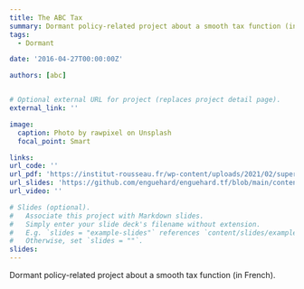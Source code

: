 ```yaml
---
title: The ABC Tax
summary: Dormant policy-related project about a smooth tax function (in French).
tags:
  - Dormant

date: '2016-04-27T00:00:00Z'

authors: [abc]


# Optional external URL for project (replaces project detail page).
external_link: ''

image:
  caption: Photo by rawpixel on Unsplash
  focal_point: Smart

links:
url_code: ''
url_pdf: 'https://institut-rousseau.fr/wp-content/uploads/2021/02/superPPde_retour-1.pdf'
url_slides: 'https://github.com/enguehard/enguehard.tf/blob/main/content/project/abc/slides.pdf'
url_video: ''

# Slides (optional).
#   Associate this project with Markdown slides.
#   Simply enter your slide deck's filename without extension.
#   E.g. `slides = "example-slides"` references `content/slides/example-slides.md`.
#   Otherwise, set `slides = ""`.
slides: 
---
```


Dormant policy-related project about a smooth tax function (in French).
